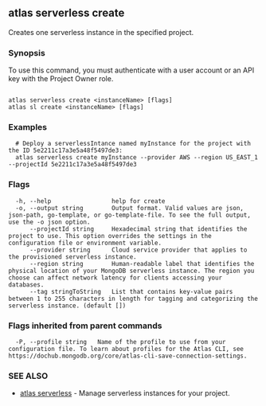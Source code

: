 ## atlas serverless create

Creates one serverless instance in the specified project.


### Synopsis

To use this command, you must authenticate with a user account or an API key with the Project Owner role.



```

atlas serverless create <instanceName> [flags]
atlas sl create <instanceName> [flags]
```

### Examples

```
  # Deploy a serverlessIntance named myInstance for the project with the ID 5e2211c17a3e5a48f5497de3:
  atlas serverless create myInstance --provider AWS --region US_EAST_1 --projectId 5e2211c17a3e5a48f5497de3
```


### Flags

```
  -h, --help                 help for create
  -o, --output string        Output format. Valid values are json, json-path, go-template, or go-template-file. To see the full output, use the -o json option.
      --projectId string     Hexadecimal string that identifies the project to use. This option overrides the settings in the configuration file or environment variable.
      --provider string      Cloud service provider that applies to the provisioned serverless instance.
      --region string        Human-readable label that identifies the physical location of your MongoDB serverless instance. The region you choose can affect network latency for clients accessing your databases.
      --tag stringToString   List that contains key-value pairs between 1 to 255 characters in length for tagging and categorizing the serverless instance. (default [])

```


### Flags inherited from parent commands

```
  -P, --profile string   Name of the profile to use from your configuration file. To learn about profiles for the Atlas CLI, see https://dochub.mongodb.org/core/atlas-cli-save-connection-settings.

```

### SEE ALSO


* [atlas serverless](atlas_serverless.md)	- Manage serverless instances for your project.




